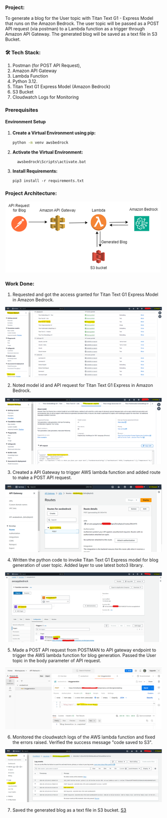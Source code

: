 ### Project: 
To generate a blog for the User topic with Titan Text G1 - Express Model that runs on the Amazon Bedrock. The user topic will be passed as a POST API request (via postman) to a Lambda function as a trigger through Amazon API Gateway. The generated blog will be saved as a text file in S3 Bucket.

### 🛠️ Tech Stack:
1. Postman (for POST API Request), 
2. Amazon API Gateway 
3. Lambda Function
4. Python 3.12.
5. Titan Text G1 Express Model (Amazon Bedrock)
6. S3 Bucket
7. Cloudwatch Logs for Monitoring

### Prerequisites
#### Environment Setup

1. **Create a Virtual Environment using pip:**
   ```bash
   python -m venv awsbedrock
   ```   
2. **Activate the Virtual Environment:**
   ```bash
     awsbedrock\Scripts\activate.bat
   ```
3. **Install Requirements:**
   ```
   pip3 install -r requirements.txt
   ```
      
### Project Architecture:

![Architecture](assets/Blog_Generation_Architecture.png)

### Work Done:

1. Requested and got the access granted for Titan Text G1 Express Model in Amazon Bedrock.
   
![TitanModel](assets/titan_model.png)

2. Noted model id and API request for Titan Text G1 Express in Amazon Bedrock.

![bedrock](assets/awsbedrock.png)

3. Created a API Gateway to trigger AWS lambda function and added route to make a POST API request.

![apigateway](assets/apigateway.png)

4. Written the python code to invoke Titan Text G1 Express model for blog generation of user topic. Added layer to use latest boto3 library. 

![lambda](assets/lambda.png)

5. Made a POST API request from POSTMAN to API gateway endpoint to trigger the AWS lambda function for blog generation. Passed the User topic in the body parameter of API request.

![Postman](assets/postman.png)

6. Monitored the cloudwatch logs of the AWS lambda function and fixed the errors raised. Verified the success message "code saved to S3". 

![cloudwatch](assets/cloudwatch.png)

7. Saved the generated blog as a text file in S3 bucket.
[S3](assets/S3.png)
